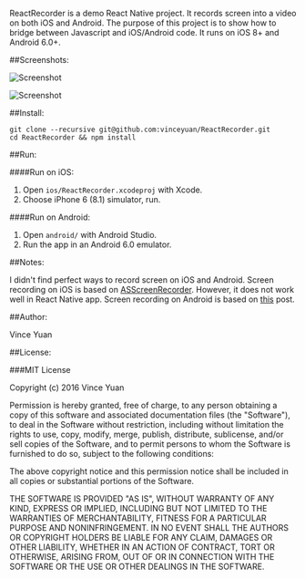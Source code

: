 ReactRecorder is a demo React Native project. It records screen into a video on both iOS and Android. The purpose of this project is to show how to bridge between Javascript and iOS/Android code. It runs on iOS 8+ and Android 6.0+.

##Screenshots:

![Screenshot](https://github.com/vinceyuan/ReactRecorder/raw/master/ReactRecorder-iOS.gif)

![Screenshot](https://github.com/vinceyuan/ReactRecorder/raw/master/ReactRecorder-Android.gif)

##Install:

```
git clone --recursive git@github.com:vinceyuan/ReactRecorder.git
cd ReactRecorder && npm install
```

##Run:

####Run on iOS:

1. Open `ios/ReactRecorder.xcodeproj` with Xcode.
2. Choose iPhone 6 (8.1) simulator, run.

####Run on Android:

1. Open `android/` with Android Studio.
2. Run the app in an Android 6.0 emulator.

##Notes:

I didn't find perfect ways to record screen on iOS and Android. Screen recording on iOS is based on [ASScreenRecorder](https://github.com/alskipp/ASScreenRecorder). However, it does not work well in React Native app. Screen recording on Android is based on [this](http://www.truiton.com/2015/05/capture-record-android-screen-using-mediaprojection-apis/) post.

##Author:

Vince Yuan

##License:

###MIT License

Copyright (c) 2016 Vince Yuan

Permission is hereby granted, free of charge, to any person obtaining a copy
of this software and associated documentation files (the "Software"), to deal
in the Software without restriction, including without limitation the rights
to use, copy, modify, merge, publish, distribute, sublicense, and/or sell
copies of the Software, and to permit persons to whom the Software is
furnished to do so, subject to the following conditions:

The above copyright notice and this permission notice shall be included in
all copies or substantial portions of the Software.

THE SOFTWARE IS PROVIDED "AS IS", WITHOUT WARRANTY OF ANY KIND, EXPRESS OR
IMPLIED, INCLUDING BUT NOT LIMITED TO THE WARRANTIES OF MERCHANTABILITY,
FITNESS FOR A PARTICULAR PURPOSE AND NONINFRINGEMENT. IN NO EVENT SHALL THE
AUTHORS OR COPYRIGHT HOLDERS BE LIABLE FOR ANY CLAIM, DAMAGES OR OTHER
LIABILITY, WHETHER IN AN ACTION OF CONTRACT, TORT OR OTHERWISE, ARISING FROM,
OUT OF OR IN CONNECTION WITH THE SOFTWARE OR THE USE OR OTHER DEALINGS IN
THE SOFTWARE.

